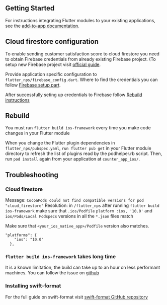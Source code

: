 ## Getting Started

For instructions integrating Flutter modules to your existing applications,
see the [add-to-app documentation](https://flutter.dev/docs/development/add-to-app).


## Cloud firestore configuration

To enable sending customer satisfaction score to cloud firestore you need to obtain Firebase credentials from already existing Firebase project. (To setup new Firebase project visit [official guide](https://console.firebase.google.com/).

Provide application specific configuration to `flutter_nps/firebase_config.dart`. Where to find the credentials you can follow [Firebase setup part](https://github.com/VGVentures/take-flutter-home/tree/main#firebase-setup-optional).

After successfully seting up credentials to Firebase follow [Rebuild instructions](https://github.com/VGVentures/take-flutter-home/tree/main/counter_app_ios/README.md#rebuild)

## Rebuild

You must run `flutter build ios-framework` every time you make code changes in your Flutter module

When you change the Flutter plugin dependencies in `flutter_nps/pubspec.yaml`,
`run flutter pub get`
in your Flutter module directory to refresh the list of plugins read by the podhelper.rb script.
Then, run
`pod install` again from your application at `counter_app_ios/`.


## Troubleshooting

### Cloud firestore

Message: `CocoaPods could not find compatible versions for pod "cloud_firestore"`
Resolution: in `/flutter_nps` after running `flutter build ios-framework` make sure that `.ios/Podfile` `platform :ios, '10.0'` and `ios/Pods/Local Podspecs` versions in all the `*.json` files match

Make sure that `<your_ios_native_app>/Podfile` version also matches.

```
"platforms": {
    "ios": "10.0"
  },
```
### `flutter build ios-framework` takes long time

It is a known limitation, the build can take up to an hour on less performant machines. You can follow the issue on [github]( https://github.com/firebase/flutterfire/issues/3185)

### Installing swift-format

For the full guide on swift-format visit [swift-format GitHub repository](https://github.com/apple/swift-format#:~:text=swift%2Dformat%20provides%20the%20formatting,and%20invoked%20via%20an%20API.)
